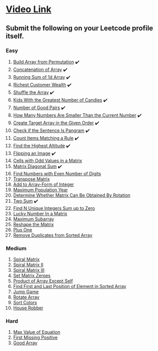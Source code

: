 # [Video Link](https://youtu.be/n60Dn0UsbEk)

## Submit the following on your Leetcode profile itself.

### Easy
1. [Build Array from Permutation](https://leetcode.com/problems/build-array-from-permutation/) :heavy_check_mark:
2. [Concatenation of Array](https://leetcode.com/problems/concatenation-of-array/) :heavy_check_mark:
3. [Running Sum of 1d Array](https://leetcode.com/problems/running-sum-of-1d-array/) :heavy_check_mark:
4. [Richest Customer Wealth](https://leetcode.com/problems/richest-customer-wealth/) :heavy_check_mark:
5. [Shuffle the Array](https://leetcode.com/problems/shuffle-the-array/) :heavy_check_mark:
6. [Kids With the Greatest Number of Candies](https://leetcode.com/problems/kids-with-the-greatest-number-of-candies/) :heavy_check_mark:
7. [Number of Good Pairs](https://leetcode.com/problems/number-of-good-pairs/) :heavy_check_mark:
8. [How Many Numbers Are Smaller Than the Current Number](https://leetcode.com/problems/how-many-numbers-are-smaller-than-the-current-number/) :heavy_check_mark:
9. [Create Target Array in the Given Order](https://leetcode.com/problems/create-target-array-in-the-given-order/) :heavy_check_mark:
10. [Check if the Sentence Is Pangram](https://leetcode.com/problems/check-if-the-sentence-is-pangram/) :heavy_check_mark:
11. [Count Items Matching a Rule](https://leetcode.com/problems/count-items-matching-a-rule/) :heavy_check_mark:
12. [Find the Highest Altitude](https://leetcode.com/problems/find-the-highest-altitude/) :heavy_check_mark:
13. [Flipping an Image](https://leetcode.com/problems/flipping-an-image/) :heavy_check_mark:
14. [Cells with Odd Values in a Matrix](https://leetcode.com/problems/cells-with-odd-values-in-a-matrix/)
15. [Matrix Diagonal Sum](https://leetcode.com/problems/matrix-diagonal-sum/) :heavy_check_mark:
16. [Find Numbers with Even Number of Digits](https://leetcode.com/problems/find-numbers-with-even-number-of-digits/)
17. [Transpose Matrix](https://leetcode.com/problems/transpose-matrix/)
18. [Add to Array-Form of Integer](https://leetcode.com/problems/add-to-array-form-of-integer/)
19. [Maximum Population Year](https://leetcode.com/problems/maximum-population-year/)
20. [Determine Whether Matrix Can Be Obtained By Rotation](https://leetcode.com/problems/determine-whether-matrix-can-be-obtained-by-rotation/)
21. [Two Sum](https://leetcode.com/problems/two-sum/) :heavy_check_mark:
22. [Find N Unique Integers Sum up to Zero](https://leetcode.com/problems/find-n-unique-integers-sum-up-to-zero/)
23. [Lucky Number In a Matrix](https://leetcode.com/problems/lucky-numbers-in-a-matrix/)
24. [Maximum Subarray](https://leetcode.com/problems/maximum-subarray/)
25. [Reshape the Matrix](https://leetcode.com/problems/reshape-the-matrix/)
26. [Plus One](https://leetcode.com/problems/plus-one/)
27. [Remove Duplicates from Sorted Array](https://leetcode.com/problems/remove-duplicates-from-sorted-array/)

### Medium
1. [Spiral Matrix](https://leetcode.com/problems/spiral-matrix/)
2. [Spiral Matrix II](https://leetcode.com/problems/spiral-matrix-ii/)
3. [Spiral Matrix III](https://leetcode.com/problems/spiral-matrix-iii/)
4. [Set Matrix Zeroes](https://leetcode.com/problems/set-matrix-zeroes/)
5. [Product of Array Except Self](https://leetcode.com/problems/product-of-array-except-self/)
6. [Find First and Last Position of Element in Sorted Array](https://leetcode.com/problems/find-first-and-last-position-of-element-in-sorted-array/)
7. [Jump Game](https://leetcode.com/problems/jump-game/)
8. [Rotate Array](https://leetcode.com/problems/rotate-array/)
9. [Sort Colors](https://leetcode.com/problems/sort-colors/)
10. [House Robber](https://leetcode.com/problems/house-robber/)

### Hard
1. [Max Value of Equation](https://leetcode.com/problems/max-value-of-equation/)
2. [First Missing Positive](https://leetcode.com/problems/first-missing-positive/)
3. [Good Array](https://leetcode.com/problems/check-if-it-is-a-good-array/)
